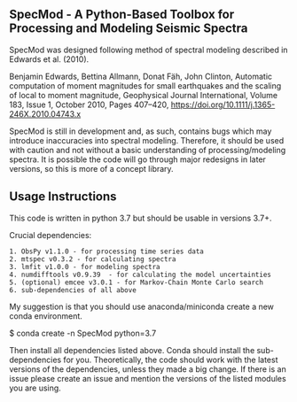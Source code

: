 ## SpecMod - A Python-Based Toolbox for Processing and Modeling Seismic Spectra

SpecMod was designed following method of spectral modeling described in Edwards et al. (2010).

Benjamin Edwards, Bettina Allmann, Donat Fäh, John Clinton, Automatic computation of moment magnitudes for small earthquakes and the scaling of local to moment magnitude, Geophysical Journal International, Volume 183, Issue 1, October 2010, Pages 407–420, https://doi.org/10.1111/j.1365-246X.2010.04743.x


SpecMod is still in development and, as such, contains bugs which may introduce inaccuracies into spectral modeling. Therefore, it should be used with caution and not without a basic understanding of processing/modeling spectra. It is possible the code will
go through major redesigns in later versions, so this is more of a concept library. 

## Usage Instructions

This code is written in python 3.7 but should be usable in versions 3.7+.

Crucial dependencies:

    1. ObsPy v1.1.0 - for processing time series data
    2. mtspec v0.3.2 - for calculating spectra
    3. lmfit v1.0.0 - for modeling spectra
    4. numdifftools v0.9.39  - for calculating the model uncertainties
    5. (optional) emcee v3.0.1 - for Markov-Chain Monte Carlo search
    6. sub-dependencies of all above

My suggestion is that you should use anaconda/miniconda create a new conda environment.

 $ conda create -n SpecMod python=3.7

Then install all dependencies listed above. Conda should install the sub-dependencies for you.
Theoretically, the code should work with the latest versions of the dependencies, unless they made a big change.
If there is an issue please create an issue and mention the versions of the listed modules you are using.
